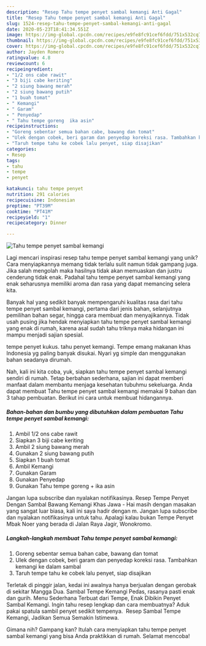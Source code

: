 ```yaml
---
description: "Resep Tahu tempe penyet sambal kemangi Anti Gagal"
title: "Resep Tahu tempe penyet sambal kemangi Anti Gagal"
slug: 1524-resep-tahu-tempe-penyet-sambal-kemangi-anti-gagal
date: 2020-05-23T18:41:34.551Z
image: https://img-global.cpcdn.com/recipes/e9fe8fc91cef6fdd/751x532cq70/tahu-tempe-penyet-sambal-kemangi-foto-resep-utama.jpg
thumbnail: https://img-global.cpcdn.com/recipes/e9fe8fc91cef6fdd/751x532cq70/tahu-tempe-penyet-sambal-kemangi-foto-resep-utama.jpg
cover: https://img-global.cpcdn.com/recipes/e9fe8fc91cef6fdd/751x532cq70/tahu-tempe-penyet-sambal-kemangi-foto-resep-utama.jpg
author: Jayden Romero
ratingvalue: 4.8
reviewcount: 6
recipeingredient:
- "1/2 ons cabe rawit"
- "3 biji cabe keriting"
- "2 siung bawang merah"
- "2 siung bawang putih"
- "1 buah tomat"
- " Kemangi"
- " Garam"
- " Penyedap"
- " Tahu tempe goreng  ika asin"
recipeinstructions:
- "Goreng sebentar semua bahan cabe, bawang dan tomat"
- "Ulek dengan cobek, beri garam dan penyedap koreksi rasa. Tambahkan kemangi ke dalam sambal"
- "Taruh tempe tahu ke cobek lalu penyet, siap disajikan"
categories:
- Resep
tags:
- tahu
- tempe
- penyet

katakunci: tahu tempe penyet 
nutrition: 291 calories
recipecuisine: Indonesian
preptime: "PT39M"
cooktime: "PT41M"
recipeyield: "1"
recipecategory: Dinner

---
```



![Tahu tempe penyet sambal kemangi](https://img-global.cpcdn.com/recipes/e9fe8fc91cef6fdd/751x532cq70/tahu-tempe-penyet-sambal-kemangi-foto-resep-utama.jpg)

Lagi mencari inspirasi resep tahu tempe penyet sambal kemangi yang unik? Cara menyiapkannya memang tidak terlalu sulit namun tidak gampang juga. Jika salah mengolah maka hasilnya tidak akan memuaskan dan justru cenderung tidak enak. Padahal tahu tempe penyet sambal kemangi yang enak seharusnya memiliki aroma dan rasa yang dapat memancing selera kita.

Banyak hal yang sedikit banyak mempengaruhi kualitas rasa dari tahu tempe penyet sambal kemangi, pertama dari jenis bahan, selanjutnya pemilihan bahan segar, hingga cara membuat dan menyajikannya. Tidak usah pusing jika hendak menyiapkan tahu tempe penyet sambal kemangi yang enak di rumah, karena asal sudah tahu triknya maka hidangan ini mampu menjadi sajian spesial.

tempe penyet kukus. tahu penyet kemangi. Tempe emang makanan khas Indonesia yg paling banyak disukai. Nyari yg simple dan menggunakan bahan seadanya dirumah.


Nah, kali ini kita coba, yuk, siapkan tahu tempe penyet sambal kemangi sendiri di rumah. Tetap berbahan sederhana, sajian ini dapat memberi manfaat dalam membantu menjaga kesehatan tubuhmu sekeluarga. Anda dapat membuat Tahu tempe penyet sambal kemangi memakai 9 bahan dan 3 tahap pembuatan. Berikut ini cara untuk membuat hidangannya.

<!--inarticleads1-->

##### Bahan-bahan dan bumbu yang dibutuhkan dalam pembuatan Tahu tempe penyet sambal kemangi:

1. Ambil 1/2 ons cabe rawit
1. Siapkan 3 biji cabe keriting
1. Ambil 2 siung bawang merah
1. Gunakan 2 siung bawang putih
1. Siapkan 1 buah tomat
1. Ambil  Kemangi
1. Gunakan  Garam
1. Gunakan  Penyedap
1. Gunakan  Tahu tempe goreng + ika asin


Jangan lupa subscribe dan nyalakan notifikasinya. Resep Tempe Penyet Dengan Sambal Bawang Kemangi Khas Jawa - Hai masih dengan masakan yang sangat luar biasa, kali ini saya hadir dengan m. Jangan lupa subscribe dan nyalakan notifikasinya untuk tahu. Apalagi kalau bukan Tempe Penyet Mbak Noer yang berada di Jalan Raya Jagir, Wonokromo. 

<!--inarticleads2-->

##### Langkah-langkah membuat Tahu tempe penyet sambal kemangi:

1. Goreng sebentar semua bahan cabe, bawang dan tomat
1. Ulek dengan cobek, beri garam dan penyedap koreksi rasa. Tambahkan kemangi ke dalam sambal
1. Taruh tempe tahu ke cobek lalu penyet, siap disajikan


Terletak di pinggir jalan, kedai ini awalnya hanya berjualan dengan gerobak di sekitar Mangga Dua. Sambal Tempe Kemangi Pedas, rasanya pasti enak dan gurih. Menu Sederhana Terbuat dari Tempe, Enak Dibikin Penyet Sambal Kemangi. Ingin tahu resep lengkap dan cara membuatnya? Aduk pakai spatula sambil penyet sedikit tempenya. ⁣⁣ Resep Sambal Tempe Kemangi, Jadikan Semua Semakin Istimewa. 

Gimana nih? Gampang kan? Itulah cara menyiapkan tahu tempe penyet sambal kemangi yang bisa Anda praktikkan di rumah. Selamat mencoba!
